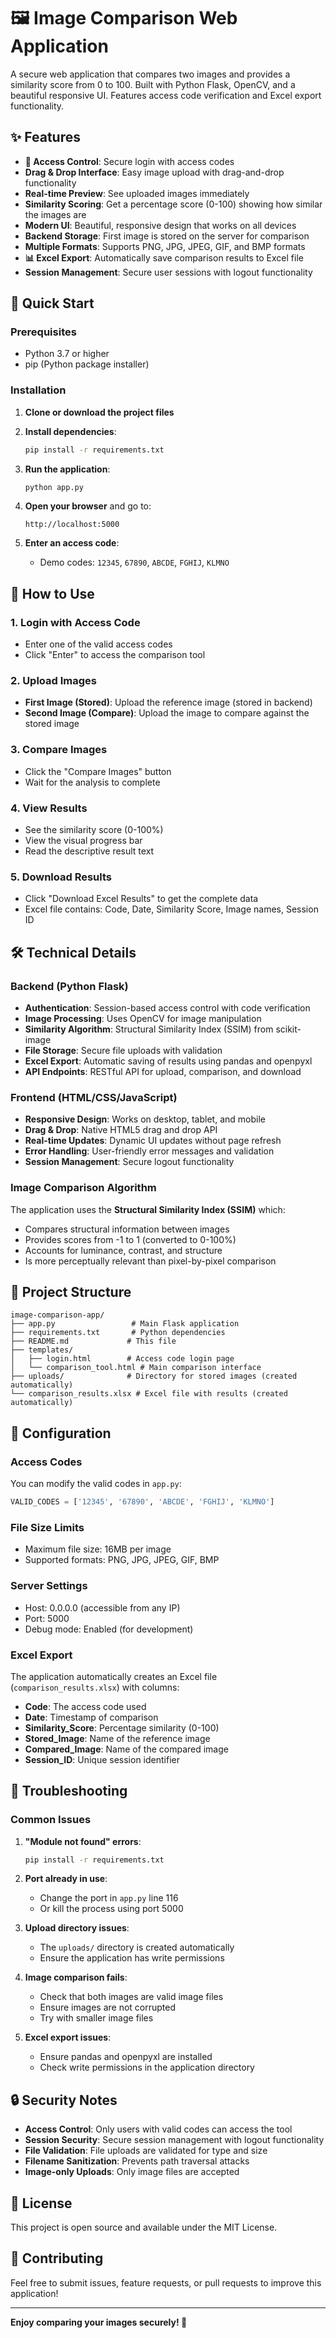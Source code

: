 # 🖼️ Image Comparison Web Application

A secure web application that compares two images and provides a similarity score from 0 to 100. Built with Python Flask, OpenCV, and a beautiful responsive UI. Features access code verification and Excel export functionality.

## ✨ Features

- **🔐 Access Control**: Secure login with access codes
- **Drag & Drop Interface**: Easy image upload with drag-and-drop functionality
- **Real-time Preview**: See uploaded images immediately
- **Similarity Scoring**: Get a percentage score (0-100) showing how similar the images are
- **Modern UI**: Beautiful, responsive design that works on all devices
- **Backend Storage**: First image is stored on the server for comparison
- **Multiple Formats**: Supports PNG, JPG, JPEG, GIF, and BMP formats
- **📊 Excel Export**: Automatically save comparison results to Excel file
- **Session Management**: Secure user sessions with logout functionality

## 🚀 Quick Start

### Prerequisites

- Python 3.7 or higher
- pip (Python package installer)

### Installation

1. **Clone or download the project files**

2. **Install dependencies**:
   ```bash
   pip install -r requirements.txt
   ```

3. **Run the application**:
   ```bash
   python app.py
   ```

4. **Open your browser** and go to:
   ```
   http://localhost:5000
   ```

5. **Enter an access code**:
   - Demo codes: `12345`, `67890`, `ABCDE`, `FGHIJ`, `KLMNO`

## 📖 How to Use

### 1. **Login with Access Code**
   - Enter one of the valid access codes
   - Click "Enter" to access the comparison tool

### 2. **Upload Images**
   - **First Image (Stored)**: Upload the reference image (stored in backend)
   - **Second Image (Compare)**: Upload the image to compare against the stored image

### 3. **Compare Images**
   - Click the "Compare Images" button
   - Wait for the analysis to complete

### 4. **View Results**
   - See the similarity score (0-100%)
   - View the visual progress bar
   - Read the descriptive result text

### 5. **Download Results**
   - Click "Download Excel Results" to get the complete data
   - Excel file contains: Code, Date, Similarity Score, Image names, Session ID

## 🛠️ Technical Details

### Backend (Python Flask)
- **Authentication**: Session-based access control with code verification
- **Image Processing**: Uses OpenCV for image manipulation
- **Similarity Algorithm**: Structural Similarity Index (SSIM) from scikit-image
- **File Storage**: Secure file uploads with validation
- **Excel Export**: Automatic saving of results using pandas and openpyxl
- **API Endpoints**: RESTful API for upload, comparison, and download

### Frontend (HTML/CSS/JavaScript)
- **Responsive Design**: Works on desktop, tablet, and mobile
- **Drag & Drop**: Native HTML5 drag and drop API
- **Real-time Updates**: Dynamic UI updates without page refresh
- **Error Handling**: User-friendly error messages and validation
- **Session Management**: Secure logout functionality

### Image Comparison Algorithm
The application uses the **Structural Similarity Index (SSIM)** which:
- Compares structural information between images
- Provides scores from -1 to 1 (converted to 0-100%)
- Accounts for luminance, contrast, and structure
- Is more perceptually relevant than pixel-by-pixel comparison

## 📁 Project Structure

```
image-comparison-app/
├── app.py                 # Main Flask application
├── requirements.txt       # Python dependencies
├── README.md             # This file
├── templates/
│   ├── login.html        # Access code login page
│   └── comparison_tool.html # Main comparison interface
├── uploads/              # Directory for stored images (created automatically)
└── comparison_results.xlsx # Excel file with results (created automatically)
```

## 🔧 Configuration

### Access Codes
You can modify the valid codes in `app.py`:
```python
VALID_CODES = ['12345', '67890', 'ABCDE', 'FGHIJ', 'KLMNO']
```

### File Size Limits
- Maximum file size: 16MB per image
- Supported formats: PNG, JPG, JPEG, GIF, BMP

### Server Settings
- Host: 0.0.0.0 (accessible from any IP)
- Port: 5000
- Debug mode: Enabled (for development)

### Excel Export
The application automatically creates an Excel file (`comparison_results.xlsx`) with columns:
- **Code**: The access code used
- **Date**: Timestamp of comparison
- **Similarity_Score**: Percentage similarity (0-100)
- **Stored_Image**: Name of the reference image
- **Compared_Image**: Name of the compared image
- **Session_ID**: Unique session identifier

## 🐛 Troubleshooting

### Common Issues

1. **"Module not found" errors**:
   ```bash
   pip install -r requirements.txt
   ```

2. **Port already in use**:
   - Change the port in `app.py` line 116
   - Or kill the process using port 5000

3. **Upload directory issues**:
   - The `uploads/` directory is created automatically
   - Ensure the application has write permissions

4. **Image comparison fails**:
   - Check that both images are valid image files
   - Ensure images are not corrupted
   - Try with smaller image files

5. **Excel export issues**:
   - Ensure pandas and openpyxl are installed
   - Check write permissions in the application directory

## 🔒 Security Notes

- **Access Control**: Only users with valid codes can access the tool
- **Session Security**: Secure session management with logout functionality
- **File Validation**: File uploads are validated for type and size
- **Filename Sanitization**: Prevents path traversal attacks
- **Image-only Uploads**: Only image files are accepted

## 📝 License

This project is open source and available under the MIT License.

## 🤝 Contributing

Feel free to submit issues, feature requests, or pull requests to improve this application!

---

**Enjoy comparing your images securely! 🎉**
